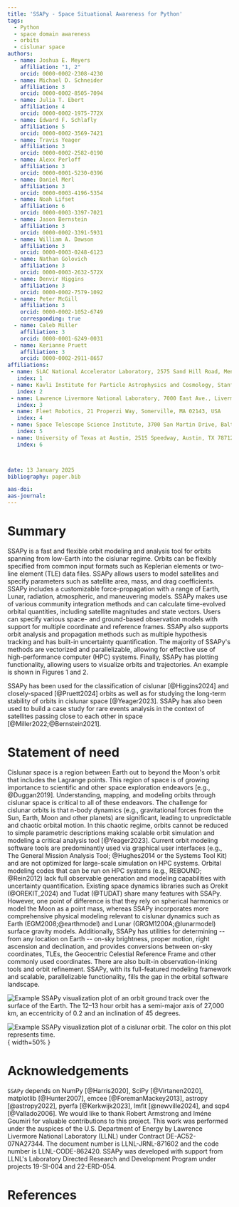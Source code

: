 ```yaml
---
title: 'SSAPy - Space Situational Awareness for Python'
tags:
  - Python
  - space domain awareness
  - orbits
  - cislunar space
authors:
  - name: Joshua E. Meyers
    affiliation: "1, 2"
    orcid: 0000-0002-2308-4230
  - name: Michael D. Schneider
    affiliation: 3
    orcid: 0000-0002-8505-7094
  - name: Julia T. Ebert
    affiliation: 4
    orcid: 0000-0002-1975-772X
  - name: Edward F. Schlafly
    affiliation: 5
    orcid: 0000-0002-3569-7421
  - name: Travis Yeager
    affiliation: 3
    orcid: 0000-0002-2582-0190
  - name: Alexx Perloff
    affiliation: 3
    orcid: 0000-0001-5230-0396
  - name: Daniel Merl
    affiliation: 3
    orcid: 0000-0003-4196-5354
  - name: Noah Lifset
    affiliation: 6
    orcid: 0000-0003-3397-7021
  - name: Jason Bernstein
    affiliation: 3
    orcid: 0000-0002-3391-5931
  - name: William A. Dawson
    affiliation: 3
    orcid: 0000-0003-0248-6123
  - name: Nathan Golovich
    affiliation: 3
    orcid: 0000-0003-2632-572X
  - name: Denvir Higgins
    affiliation: 3
    orcid: 0000-0002-7579-1092
  - name: Peter McGill
    affiliation: 3
    orcid: 0000-0002-1052-6749
    corresponding: true
  - name: Caleb Miller
    affiliation: 3
    orcid: 0000-0001-6249-0031
  - name: Kerianne Pruett
    affiliation: 3
    orcid: 0000-0002-2911-8657
affiliations:
 - name: SLAC National Accelerator Laboratory, 2575 Sand Hill Road, Menlo Park, CA 94025, USA
   index: 1
 - name: Kavli Institute for Particle Astrophysics and Cosmology, Stanford University, 452 Lomita Mall, Stanford, CA 94035, USA
   index: 2
 - name: Lawrence Livermore National Laboratory, 7000 East Ave., Livermore, CA 94550, USA
   index: 3
 - name: Fleet Robotics, 21 Properzi Way, Somerville, MA 02143, USA
   index: 4
 - name: Space Telescope Science Institute, 3700 San Martin Drive, Baltimore, MD 21218, USA
   index: 5
 - name: University of Texas at Austin, 2515 Speedway, Austin, TX 78712, USA
   index: 6



date: 13 January 2025
bibliography: paper.bib

aas-doi:
aas-journal:
---
```


# Summary

SSAPy is a fast and flexible orbit modeling and analysis tool for orbits spanning from
low-Earth into the cislunar regime. Orbits can be flexibly specified from common
input formats such as Keplerian elements or two-line
element (TLE) data files. SSAPy allows users to model satellites and specify parameters such
as satellite area, mass, and drag coefficients. SSAPy includes a customizable force-propagation
with a range of Earth, Lunar, radiation, atmospheric, and maneuvering models. SSAPy makes
use of various community integration methods and can calculate
time-evolved orbital quantities, including satellite magnitudes and state vectors.
Users can specify various space- and ground-based observation models with support for
multiple coordinate and reference frames. SSAPy also supports orbit analysis and
propagation methods such as multiple hypothesis tracking and has built-in uncertainty quantification.
The majority of SSAPy's methods are vectorized and parallelizable, allowing for effective use of
high-performance computer (HPC) systems. Finally, SSAPy has plotting functionality, allowing users to
visualize orbits and trajectories. An example is shown in Figures 1 and 2.

SSAPy has been used for the classification of cislunar [@Higgins2024] and closely-spaced [@Pruett2024] orbits as
well as for studying the long-term stability of orbits in cislunar space [@Yeager2023]. SSAPy
has also been used to build a case study for rare events analysis in the context of satellites
passing close to each other in space [@Miller2022;@Bernstein2021].

# Statement of need

Cislunar space is a region between Earth out to beyond the Moon's orbit that includes the
Lagrange points. This region of space is of growing importance to scientific and other space exploration endeavors [e.g., @Duggan2019].
Understanding, mapping, and modeling orbits through cislunar space is
critical to all of these endeavors. The challenge for cislunar orbits is that n-body dynamics (e.g., gravitational forces
from the Sun, Earth, Moon and other planets) are significant, leading to unpredictable and chaotic orbital motion.
In this chaotic regime, orbits cannot be reduced to simple parametric descriptions making scalable orbit
simulation and modeling a critical analysis tool [@Yeager2023]. Current orbit modeling software tools
are predominantly used via graphical user interfaces (e.g., The General Mission Analysis Tool; @Hughes2014 or the Systems Tool Kit)
and are not optimized for large-scale simulation on HPC systems. Orbital modeling codes that
can be run on HPC systems (e.g., REBOUND; @Rein2012) lack full observable generation and modeling capabilities
with uncertainty quantification. Existing space dynamics libraries such as Orekit (@OREKIT_2024) and Tudat (@TUDAT) share many 
features with SSAPy. However, one point of difference is that they rely on spherical 
harmonics or model the Moon as a point mass, whereas SSAPy incorporates more comprehensive physical modeling relevant to 
cislunar dynamics such as Earth (EGM2008;@earthmodel) and Lunar (GRGM1200A;@lunarmodel) surface gravity models. Additionally, 
SSAPy has utilities for determining -- from any location on Earth -- on-sky brightness, proper motion, right ascension and declination,
and provides conversions between on-sky coordinates, TLEs, the Geocentric Celestial Reference Frame and other commonly used coordinates. 
There are also built-in observation-linking tools and orbit refinement. SSAPy, with its full-featured modeling framework and scalable, parallelizable
functionality, fills the gap in the orbital software landscape.

![Example SSAPy visualization plot of an orbit ground track over the surface of the Earth. The 12–13 hour orbit has a semi-major axis of 27,000 km, an eccentricity of 0.2 and an inclination of 45 degrees.](ground_track.png)


![Example SSAPy visualization plot of a cislunar orbit. The color on this plot represents time.](orbit_plot.png){ width=50% }

# Acknowledgements

`SSAPy` depends on NumPy [@Harris2020], SciPy [@Virtanen2020], matplotlib [@Hunter2007], emcee [@ForemanMackey2013],
astropy [@astropy2022], pyerfa [@Kerkwijk2023], lmfit [@newville2024], and sqp4 [@Vallado2006].
We would like to thank Robert Armstrong and Iméne Goumiri for valuable contributions to this project.
 This work was performed under the auspices of the U.S.
Department of Energy by Lawrence Livermore National
Laboratory (LLNL) under Contract DE-AC52-07NA27344.
The document number is LLNL-JRNL-871602 and the code number is LLNL-CODE-862420. SSAPy was developed with support
from LLNL's Laboratory Directed Research and Development Program under projects 19-SI-004 and 22-ERD-054.

# References
